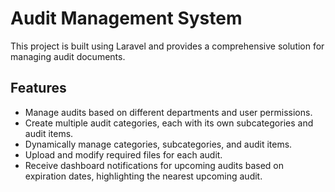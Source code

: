 # Audit Management System

This project is built using Laravel and provides a comprehensive solution for managing audit documents.

## Features

- Manage audits based on different departments and user permissions.
- Create multiple audit categories, each with its own subcategories and audit items.
- Dynamically manage categories, subcategories, and audit items.
- Upload and modify required files for each audit.
- Receive dashboard notifications for upcoming audits based on expiration dates, highlighting the nearest upcoming audit.
